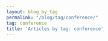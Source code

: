 ```yaml
---
layout: blog_by_tag
permalink: "/blog/tag/conference/"
tag: conference
title: 'Articles by tag: conference'
---
```


